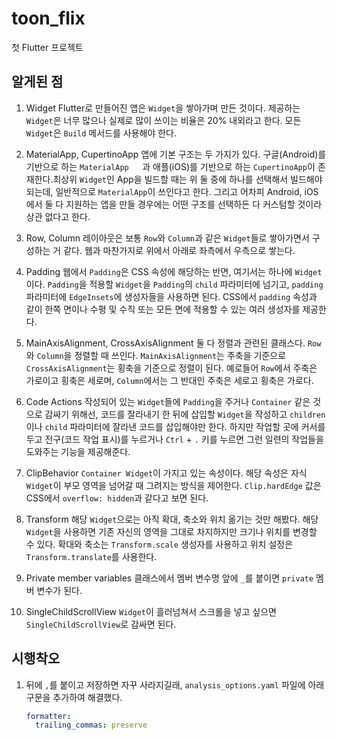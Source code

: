 # toon_flix

첫 Flutter 프로젝트

## 알게된 점
1. Widget
	Flutter로 만들어진 앱은  `Widget`을 쌓아가며 만든 것이다. 제공하는 `Widget`은 너무 많으나 실제로 많이 쓰이는 비율은 20% 내외라고 한다.
	모든 `Widget`은 `Build` 메서드를 사용해야 한다.

2. MaterialApp, CupertinoApp 
	앱에 기본 구조는 두 가지가 있다. 구글(Android)를 기반으로 하는 `MaterialApp	`과 애플(iOS)를 기반으로 하는 `CupertinoApp`이 존재한다.최상위 `Widget`인 App을 빌드할 때는 위 둘 중에 하나를 선택해서 빌드해야 되는데, 일반적으로 `MaterialApp`이 쓰인다고 한다.
	그리고 어차피 Android, iOS에서 둘 다 지원하는 앱을 만들 경우에는 어떤 구조를 선택하든 다 커스텀할 것이라 상관 없다고 한다.
3. Row, Column
	레이아웃은 보통 `Row`와 `Column`과 같은 `Widget`들로 쌓아가면서 구성하는 거 같다. 웹과 마찬가지로 위에서 아래로 좌측에서 우측으로 쌓는다. 
4. Padding
	웹에서 `Padding`은 CSS 속성에 해당하는 반면, 여기서는 하나에 `Widget`이다. `Padding`을 적용할 `Widget`을 `Padding`의 `child` 파라미터에 넘기고, `padding` 파라미터에 `EdgeInsets`에 생성자들을 사용하면 된다. CSS에서 `padding` 속성과 같이 한쪽 면이나 수평 및 수직 또는 모든 면에 적용할 수 있는 여러 생성자를 제공한다.
5. MainAxisAlignment, CrossAxisAlignment
	둘 다 정렬과 관련된 클래스다. `Row`와 `Column`을 정렬할 때 쓰인다. `MainAxisAlignment`는 주축을 기준으로 `CrossAxisAlignment`는 횡축을 기준으로 정렬이 된다. 예로들어 `Row`에서 주축은 가로이고 횡축은 세로며, `Column`에서는 그 반대인 주축은 세로고 횡축은 가로다.
6. Code Actions
	작성되어 있는 `Widget`들에 `Padding`을 주거나 `Container` 같은 것으로 감싸기 위해선, 코드를 잘라내기 한 뒤에 삽입할 `Widget`을 작성하고 `children`이나 `child` 파라미터에 잘라낸 코드를 삽입해야만 한다. 하지만 작업할 곳에 커서를 두고 전구(코드 작업 표시)를 누르거나 `Ctrl` + `.` 키를 누르면 그런 일련의 작업들을 도와주는 기능을 제공해준다.
7. ClipBehavior
	`Container Widget`이 가지고 있는 속성이다. 해당 속성은 자식 `Widget`이 부모 영역을 넘어갈 때 그려지는 방식을 제어한다. `Clip.hardEdge` 값은 CSS에서 `overflow: hidden`과 같다고 보면 된다.
8. Transform
	해당 `Widget`으로는 아직 확대, 축소와 위치 옮기는 것만 해봤다. 해당 `Widget`을 사용하면 기존 자신의 영역을 그대로 차지하지만 크기나 위치를 변경할 수 있다. 확대와 축소는 `Transform.scale` 생성자를 사용하고 위치 설정은 `Transform.translate`를 사용한다.
9. Private member variables
	클래스에서 멤버 변수명 앞에 `_`를 붙이면 `private` 멤버 변수가 된다.
10. SingleChildScrollView
	`Widget`이 흘러넘쳐서 스크롤을 넣고 싶으면 `SingleChildScrollView`로 감싸면 된다.


## 시행착오
1. 뒤에 `,`를 붙이고 저장하면 자꾸 사라지길래, `analysis_options.yaml` 파일에 아래 구문을 추가하여 해결했다.
	```yaml
	formatter: 
	  trailing_commas: preserve
	```